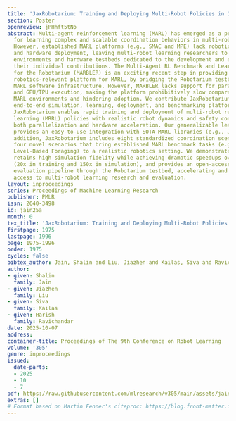 ```yaml
---
title: 'JaxRobotarium: Training and Deploying Multi-Robot Policies in 10 Minutes'
section: Poster
openreview: jPHhft5tNo
abstract: Multi-agent reinforcement learning (MARL) has emerged as a promising solution
  for learning complex and scalable coordination behaviors in multi-robot systems.
  However, established MARL platforms (e.g., SMAC and MPE) lack robotics relevance
  and hardware deployment, leaving multi-robot learning researchers to develop bespoke
  environments and hardware testbeds dedicated to the development and evaluation of
  their individual contributions. The Multi-Agent RL Benchmark and Learning Environment
  for the Robotarium (MARBLER) is an exciting recent step in providing a standardized
  robotics-relevant platform for MARL, by bridging the Robotarium testbed with existing
  MARL software infrastructure. However, MARBLER lacks support for parallelization
  and GPU/TPU execution, making the platform prohibitively slow compared to modern
  MARL environments and hindering adoption. We contribute JaxRobotarium, a  Jax-powered
  end-to-end simulation, learning, deployment, and benchmarking platform for the Robotarium.
  JaxRobotarium enables rapid training and deployment of multi-robot reinforcement
  learning (MRRL) policies with realistic robot dynamics and safety constraints, supporting
  both parallelization and hardware acceleration. Our generalizable learning interface
  provides an easy-to-use integration with SOTA MARL libraries (e.g., JaxMARL). In
  addition, JaxRobotarium includes eight standardized coordination scenarios, including
  four novel scenarios that bring established MARL benchmark tasks (e.g., RWARE and
  Level-Based Foraging) to a realistic robotics setting. We demonstrate that JaxRobotarium
  retains high simulation fidelity while achieving dramatic speedups over baseline
  (20x in training and 150x in simulation), and provides an open-access sim-to-real
  evaluation pipeline through the Robotarium testbed, accelerating and democratizing
  access to multi-robot learning research and evaluation.
layout: inproceedings
series: Proceedings of Machine Learning Research
publisher: PMLR
issn: 2640-3498
id: jain25a
month: 0
tex_title: 'JaxRobotarium: Training and Deploying Multi-Robot Policies in 10 Minutes'
firstpage: 1975
lastpage: 1996
page: 1975-1996
order: 1975
cycles: false
bibtex_author: Jain, Shalin and Liu, Jiazhen and Kailas, Siva and Ravichandar, Harish
author:
- given: Shalin
  family: Jain
- given: Jiazhen
  family: Liu
- given: Siva
  family: Kailas
- given: Harish
  family: Ravichandar
date: 2025-10-07
address:
container-title: Proceedings of The 9th Conference on Robot Learning
volume: '305'
genre: inproceedings
issued:
  date-parts:
  - 2025
  - 10
  - 7
pdf: https://raw.githubusercontent.com/mlresearch/v305/main/assets/jain25a/jain25a.pdf
extras: []
# Format based on Martin Fenner's citeproc: https://blog.front-matter.io/posts/citeproc-yaml-for-bibliographies/
---
```

